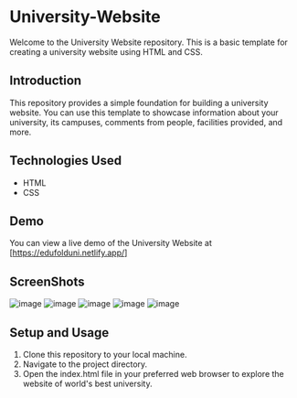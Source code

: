 # University-Website

Welcome to the University Website repository. This is a basic template for creating a university website using HTML and CSS.

## Introduction

This repository provides a simple foundation for building a university website. You can use this template to showcase information about your university, its campuses, comments from people, facilities provided, and more.

## Technologies Used
- HTML
- CSS

## Demo
You can view a live demo of the University Website at [https://edufolduni.netlify.app/]

## ScreenShots

![image](https://github.com/Kanish-Gupta/University-Website/assets/117005598/ee6f36d2-81de-4ff9-9cac-2f538d063ec0)
![image](https://github.com/Kanish-Gupta/University-Website/assets/117005598/603da9c3-ca4d-4ed0-b546-e4ca76dd1c96)
![image](https://github.com/Kanish-Gupta/University-Website/assets/117005598/8e75c791-592c-43f6-9272-dffbe8213c3e)
![image](https://github.com/Kanish-Gupta/University-Website/assets/117005598/adda9dcb-3074-4870-92b6-9235e4fbf36c)
![image](https://github.com/Kanish-Gupta/University-Website/assets/117005598/3d76cd63-2a8c-467f-bbff-411a12cc7ec4)



## Setup and Usage
1. Clone this repository to your local machine.
2. Navigate to the project directory.
3. Open the index.html file in your preferred web browser to explore the website of world's best university.
